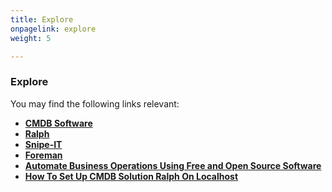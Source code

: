 ```yaml
---
title: Explore
onpagelink: explore
weight: 5

---
```


### **Explore**

You may find the following links relevant:

*   **[CMDB Software](https://products.containerize.com/cmdb-software/)**
*   **[Ralph](https://products.containerize.com/cmdb-software/ralph/)**
*   **[Snipe-IT](https://products.containerize.com/cmdb-software/snipe-it/)**
*   **[Foreman](https://products.containerize.com/cmdb-software/foreman/)**
*   **[Automate Business Operations Using Free and Open Source Software](https://blog.containerize.com/2020/08/27/automate-business-operations-using-open-source-software/)**
*   **[How To Set Up CMDB Solution Ralph On Localhost](https://blog.containerize.com/2021/06/11/how-to-set-up-cmdb-solution-ralph-on-localhost/)**

